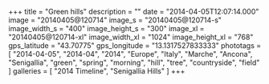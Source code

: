 +++
title = "Green hills"
description = ""
date = "2014-04-05T12:07:14.000"
image = "20140405@120714"
image_s = "20140405@120714-s"
image_width_s = "400"
image_height_s = "300"
image_xl = "20140405@120714-xl"
image_width_xl = "1024"
image_height_xl = "768"
gps_latitude = "43.70775"
gps_longitude = "13.1317527833333"
phototags = [ "2014-04-05", "2014-04", "2014", "Europe", "Italy", "Marche", "Ancona", "Senigallia", "green", "spring", "morning", "hill", "tree", "countryside", "field" ]
galleries = [ "2014 Timeline", "Senigallia Hills" ]
+++
